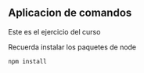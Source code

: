 ## Aplicacion de comandos

Este es el ejercicio del curso

Recuerda instalar los paquetes de node

```
npm install
```